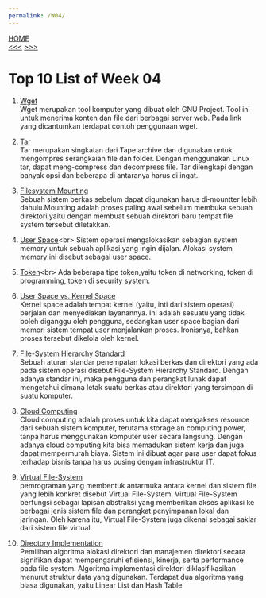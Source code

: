 ```yaml
---
permalink: /W04/
---
```

[HOME](../)<br>
[<<<](../W03)  <span>[>>>](../W05)</span>
<br>
# Top 10 List of Week 04

1. [Wget](https://www.hostinger.co.id/tutorial/wget-command/)<br>
Wget merupakan tool komputer yang dibuat oleh GNU Project. Tool ini untuk menerima konten dan file dari berbagai server web. Pada link yang dicantumkan terdapat contoh penggunaan wget.

2. [Tar](https://www.hostinger.co.id/tutorial/tar-linux/)<br>
Tar merupakan singkatan dari Tape archive dan digunakan untuk mengompres serangkaian file dan folder. Dengan menggunakan Linux tar, dapat meng-compress dan decompress file. Tar dilengkapi dengan banyak opsi dan beberapa di antaranya harus di ingat.

3. [Filesystem Mounting](https://www.oreilly.com/library/view/understanding-the-linux/0596002130/ch12s04.html)<br>
Sebuah sistem berkas sebelum dapat digunakan harus di‐mountter lebih dahulu.Mounting adalah proses paling awal sebelum membuka sebuah direktori,yaitu dengan membuat sebuah direktori baru tempat file system tersebut diletakkan.

4. [User Space](https://techterms.com/definition/user_space#:~:text=User%20space%20is%20system%20memory,the%20operating%20system%20(OS).)<br>
Sistem operasi mengalokasikan sebagian system memory untuk sebuah aplikasi yang ingin dijalan. Alokasi system memory ini disebut sebagai user space.

5. [Token](https://techterms.com/definition/token#:~:text=In%20networking%2C%20a%20token%20is,send%20data%20at%20a%20time.)<br>
Ada beberapa tipe token,yaitu token di networking, token di programming, token di security system.

6. [User Space vs. Kernel Space](https://id.bccrwp.org/solution/kernel-space-vs-user-space/)<br>
Kernel space adalah tempat kernel (yaitu, inti dari sistem operasi) berjalan dan menyediakan layanannya. Ini adalah sesuatu yang tidak boleh diganggu oleh pengguna, sedangkan user space bagian dari memori sistem tempat user menjalankan proses. Ironisnya, bahkan proses tersebut dikelola oleh kernel.

7. [File-System Hierarchy Standard](http://openstorage.gunadarma.ac.id/linux/docs/v06/Kuliah/SistemOperasi/BUKU/SistemOperasi-4.X-2/ch15.html)<br>
Sebuah aturan standar penempatan lokasi berkas dan direktori yang ada pada sistem operasi disebut File-System Hierarchy Standard. Dengan adanya standar ini, maka pengguna dan perangkat lunak dapat mengetahui dimana letak suatu berkas atau direktori yang tersimpan di suatu komputer.

8. [Cloud Computing](https://www.zdnet.com/article/what-is-cloud-computing-everything-you-need-to-know-about-the-cloud/)<br>
Cloud computing adalah proses untuk kita dapat mengakses resource dari sebuah sistem komputer, terutama storage an computing power, tanpa harus menggunakan komputer user secara langsung. Dengan adanya cloud computing kita bisa memadukan sistem kerja dan juga dapat mempermurah biaya. Sistem ini dibuat agar para user dapat fokus terhadap bisnis tanpa harus pusing dengan infrastruktur IT.

9. [Virtual File-System](https://searchservervirtualization.techtarget.com/definition/virtual-file-system-VFS)<br>
pemrograman yang membentuk antarmuka antara kernel dan sistem file yang lebih konkret disebut Virtual File-System. Virtual File-System berfungsi sebagai lapisan abstraksi yang memberikan akses aplikasi ke berbagai jenis sistem file dan perangkat penyimpanan lokal dan jaringan. Oleh karena itu, Virtual File-System juga dikenal sebagai saklar dari sistem file virtual.

10. [Directory Implementation](https://www.javatpoint.com/os-directory-implementation)<br>
Pemilihan algoritma alokasi direktori dan manajemen direktori secara signifikan dapat mempengaruhi efisiensi, kinerja, serta performance pada file system. Algoritma implementasi direktori diklasifikasikan menurut struktur data yang digunakan. Terdapat dua algoritma yang biasa digunakan, yaitu Linear List dan Hash Table
